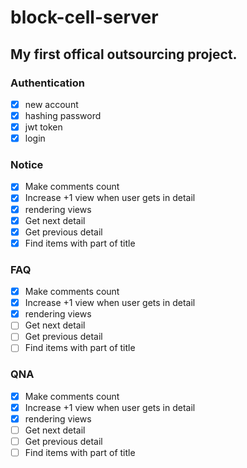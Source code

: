 # block-cell-server

## My first offical outsourcing project.

### Authentication

- [x] new account
- [x] hashing password
- [x] jwt token
- [x] login

### Notice

- [x] Make comments count
- [x] Increase +1 view when user gets in detail
- [x] rendering views
- [x] Get next detail
- [x] Get previous detail
- [x] Find items with part of title

### FAQ

- [x] Make comments count
- [x] Increase +1 view when user gets in detail
- [x] rendering views
- [ ] Get next detail
- [ ] Get previous detail
- [ ] Find items with part of title

### QNA

- [x] Make comments count
- [x] Increase +1 view when user gets in detail
- [x] rendering views
- [ ] Get next detail
- [ ] Get previous detail
- [ ] Find items with part of title

